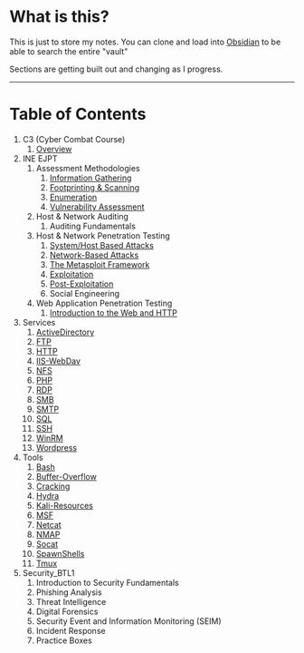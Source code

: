 # What is this?

This is just to store my notes. You can clone and load into [Obsidian](https://obsidian.md/) to be able to search the entire "vault"

Sections are getting built out and changing as I progress.

---
# Table of Contents
1. C3 (Cyber Combat Course)
	1. [Overview](C3(Cyber_Combat_Course)/C3_Overview.md)
2. INE EJPT
	1. Assessment Methodologies
		1. [Information Gathering](/INE_EJPTv2/Assessment_Methodologies/Information_Gathering.md)
		2. [Footprinting & Scanning](/INE_EJPTv2/Assessment_Methodologies/Footprinting_Scanning.md)
		3. [Enumeration](/INE_EJPTv2/Assessment_Methodologies/Enumeration.md)
		4. [Vulnerability Assessment](/INE_EJPTv2/Assessment_Methodologies/Vulnerability_Assessment.md)
	2. Host & Network Auditing
		1. Auditing Fundamentals
	3. Host & Network Penetration Testing
		1. [System/Host Based Attacks](/INE_EJPTv2/Host_Network_Penetration_Testing/System_Host_Based_Attacks.md)
		2. [Network-Based Attacks](/INE_EJPTv2/Host_Network_Penetration_Testing/Network_Based_Attacks.md)
		3. [The Metasploit Framework](/INE_EJPTv2/Host_Network_Penetration_Testing/The_Metasploit_Framework.md)
		4. [Exploitation](/INE_EJPTv2/Host_Network_Penetration_Testing/Exploitation.md)
		5. [Post-Exploitation](/INE_EJPTv2/Host_Network_Penetration_Testing/Post_Exploitation.md)
		6. Social Engineering
	4. Web Application Penetration Testing
		1. [Introduction to the Web and HTTP](INE_EJPTv2/Web_and_HTTP.md)
3. Services
	1. [ActiveDirectory](Services/ActiveDirectory.md)
	2. [FTP](Services/FTP.md)
	3. [HTTP](Services/HTTP.md)
	4. [IIS-WebDav](Services/IIS-WebDav.md)
	5. [NFS](Services/NFS.md)
	6. [PHP](Services/PHP.md)
	7. [RDP](Services/RDP.md)
	8. [SMB](Services/SMB.md)
	9. [SMTP](Services/SMTP.md)
	10. [SQL](Services/SQL.md)
	11. [SSH](Services/SSH.md)
	12. [WinRM](Services/WinRM.md)
	13. [Wordpress](Services/Wordpress.md)
5. Tools
	1. [Bash](Tools/BASH.md)
	2. [Buffer-Overflow](Tools/Buffer-Overflow.md)
	3. [Cracking](Tools/Cracking.md)
	4. [Hydra](Tools/Hydra.md)
	5. [Kali-Resources](Tools/Kali-Resources.md)
	6. [MSF](Tools/MSF.md)
	7. [Netcat](Tools/Netcat.md)
	8. [NMAP](Tools/NMAP.md)
	9. [Socat](Tools/Socat.md)
	10. [SpawnShells](Tools/SpawnShells.md)
	11. [Tmux](Tools/Tmux.md)
6. Security_BTL1
	1. Introduction to Security Fundamentals
	2. Phishing Analysis
	3. Threat Intelligence
	4. Digital Forensics
	5. Security Event and Information Monitoring (SEIM)
	6. Incident Response
	7. Practice Boxes


